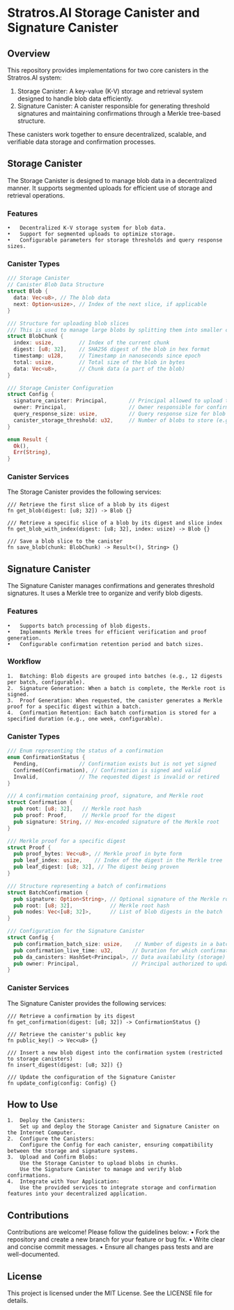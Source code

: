 # Stratros.AI Storage Canister and Signature Canister

## Overview

This repository provides implementations for two core canisters in the Stratros.AI system:
1.	Storage Canister: A key-value (K-V) storage and retrieval system designed to handle blob data efficiently.
2.	Signature Canister: A canister responsible for generating threshold signatures and maintaining confirmations through a Merkle tree-based structure.

These canisters work together to ensure decentralized, scalable, and verifiable data storage and confirmation processes.

## Storage Canister

The Storage Canister is designed to manage blob data in a decentralized manner. It supports segmented uploads for efficient use of storage and retrieval operations.

### Features

	•	Decentralized K-V storage system for blob data.
	•	Support for segmented uploads to optimize storage.
	•	Configurable parameters for storage thresholds and query response sizes.

### Canister Types

```rust
/// Storage Canister
// Canister Blob Data Structure
struct Blob {
  data: Vec<u8>, // The blob data
  next: Option<usize>, // Index of the next slice, if applicable
}

/// Structure for uploading blob slices
/// This is used to manage large blobs by splitting them into smaller chunks.
struct BlobChunk {
  index: usize,        // Index of the current chunk
  digest: [u8; 32],    // SHA256 digest of the blob in hex format
  timestamp: u128,     // Timestamp in nanoseconds since epoch
  total: usize,        // Total size of the blob in bytes
  data: Vec<u8>,       // Chunk data (a part of the blob)
}

/// Storage Canister Configuration
struct Config {
  signature_canister: Principal,       // Principal allowed to upload to the canister
  owner: Principal,                    // Owner responsible for confirmations and configurations
  query_response_size: usize,          // Query response size for blob retrieval
  canister_storage_threshold: u32,     // Number of blobs to store (e.g., over a 7-day period)
}

enum Result {
  Ok(),
  Err(String),
}
```

### Canister Services

The Storage Canister provides the following services:

```
/// Retrieve the first slice of a blob by its digest
fn get_blob(digest: [u8; 32]) -> Blob {}

/// Retrieve a specific slice of a blob by its digest and slice index
fn get_blob_with_index(digest: [u8; 32], index: usize) -> Blob {}

/// Save a blob slice to the canister
fn save_blob(chunk: BlobChunk) -> Result<(), String> {}
```

## Signature Canister

The Signature Canister manages confirmations and generates threshold signatures. It uses a Merkle tree to organize and verify blob digests.

### Features

	•	Supports batch processing of blob digests.
	•	Implements Merkle trees for efficient verification and proof generation.
	•	Configurable confirmation retention period and batch sizes.

### Workflow

	1.	Batching: Blob digests are grouped into batches (e.g., 12 digests per batch, configurable).
	2.	Signature Generation: When a batch is complete, the Merkle root is signed.
	3.	Proof Generation: When requested, the canister generates a Merkle proof for a specific digest within a batch.
	4.	Confirmation Retention: Each batch confirmation is stored for a specified duration (e.g., one week, configurable).

### Canister Types

```rust
/// Enum representing the status of a confirmation
enum ConfirmationStatus {
  Pending,             // Confirmation exists but is not yet signed
  Confirmed(Confirmation), // Confirmation is signed and valid
  Invalid,             // The requested digest is invalid or retired
}

/// A confirmation containing proof, signature, and Merkle root
struct Confirmation {
  pub root: [u8; 32],   // Merkle root hash
  pub proof: Proof,     // Merkle proof for the digest
  pub signature: String, // Hex-encoded signature of the Merkle root
}

/// Merkle proof for a specific digest
struct Proof {
  pub proof_bytes: Vec<u8>, // Merkle proof in byte form
  pub leaf_index: usize,    // Index of the digest in the Merkle tree
  pub leaf_digest: [u8; 32], // The digest being proven
}

/// Structure representing a batch of confirmations
struct BatchConfirmation {
  pub signature: Option<String>, // Optional signature of the Merkle root
  pub root: [u8; 32],            // Merkle root hash
  pub nodes: Vec<[u8; 32]>,      // List of blob digests in the batch
}

/// Configuration for the Signature Canister
struct Config {
  pub confirmation_batch_size: usize,    // Number of digests in a batch
  pub confirmation_live_time: u32,      // Duration for which confirmations are retained (in seconds)
  pub da_canisters: HashSet<Principal>, // Data availability (storage) canisters
  pub owner: Principal,                 // Principal authorized to update configuration
} 
```

### Canister Services

The Signature Canister provides the following services:
```
/// Retrieve a confirmation by its digest
fn get_confirmation(digest: [u8; 32]) -> ConfirmationStatus {}

/// Retrieve the canister's public key
fn public_key() -> Vec<u8> {}

/// Insert a new blob digest into the confirmation system (restricted to storage canisters)
fn insert_digest(digest: [u8; 32]) {}

/// Update the configuration of the Signature Canister
fn update_config(config: Config) {}
```

## How to Use

	1.	Deploy the Canisters:
		Set up and deploy the Storage Canister and Signature Canister on the Internet Computer.
	2.	Configure the Canisters:
		Configure the Config for each canister, ensuring compatibility between the storage and signature systems.
	3.	Upload and Confirm Blobs:
		Use the Storage Canister to upload blobs in chunks.
		Use the Signature Canister to manage and verify blob confirmations.
	4.	Integrate with Your Application:
		Use the provided services to integrate storage and confirmation features into your decentralized application.

## Contributions

Contributions are welcome! Please follow the guidelines below:
•	Fork the repository and create a new branch for your feature or bug fix.
•	Write clear and concise commit messages.
•	Ensure all changes pass tests and are well-documented.

## License

This project is licensed under the MIT License. See the LICENSE file for details.